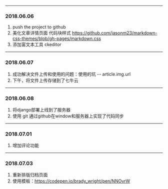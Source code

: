 
------
### 2018.06.06
1. push the project to github
2. 美化文章详情页面 代码块样式 https://github.com/jasonm23/markdown-css-themes/blob/gh-pages/markdown.css
3. 添加富文本工具 ckeditor



-------
### 2018.06.07
1. 成功解决文件上传和使用的问题：使用的坑 -- article.img.url
2. 下午，将文件上传存储到了七牛云

----
### 2018.06.08
1. 将django部署上线到了服务器
2. 使用 git 通过github在window和服务器上实现了代码同步

-----
### 2018.07.01
1. 增加评论功能

----
### 2018.07.03
1. 重新排版归档页面
2. 使用模板：https://codepen.io/brady_wright/pen/NNOvrW 
